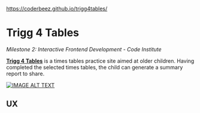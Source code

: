 https://coderbeez.github.io/trigg4tables/

# Trigg 4 Tables
*Milestone 2: Interactive Frontend Development - Code Institute*

**[Trigg 4 Tables](https://coderbeez.github.io/trigg4tables/)** is a times tables practice site aimed at older children. Having completed the selected times tables, the child can generate a summary report to share.

[![IMAGE ALT TEXT](http://img.youtube.com/vi/EcVam72tyyw/0.jpg)](http://www.youtube.com/watch?v=EcVam72tyyw "Video Title")

## UX
